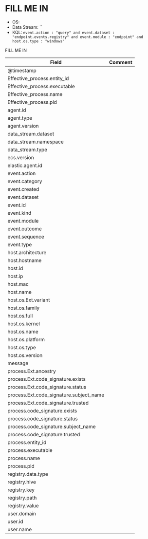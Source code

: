 # FILL ME IN

- OS: 
- Data Stream: ``
- KQL: `event.action : "query" and event.dataset : "endpoint.events.registry" and event.module : "endpoint" and host.os.type : "windows"`

FILL ME IN

| Field | Comment |
|---|---|
| @timestamp |  |
| Effective_process.entity_id |  |
| Effective_process.executable |  |
| Effective_process.name |  |
| Effective_process.pid |  |
| agent.id |  |
| agent.type |  |
| agent.version |  |
| data_stream.dataset |  |
| data_stream.namespace |  |
| data_stream.type |  |
| ecs.version |  |
| elastic.agent.id |  |
| event.action |  |
| event.category |  |
| event.created |  |
| event.dataset |  |
| event.id |  |
| event.kind |  |
| event.module |  |
| event.outcome |  |
| event.sequence |  |
| event.type |  |
| host.architecture |  |
| host.hostname |  |
| host.id |  |
| host.ip |  |
| host.mac |  |
| host.name |  |
| host.os.Ext.variant |  |
| host.os.family |  |
| host.os.full |  |
| host.os.kernel |  |
| host.os.name |  |
| host.os.platform |  |
| host.os.type |  |
| host.os.version |  |
| message |  |
| process.Ext.ancestry |  |
| process.Ext.code_signature.exists |  |
| process.Ext.code_signature.status |  |
| process.Ext.code_signature.subject_name |  |
| process.Ext.code_signature.trusted |  |
| process.code_signature.exists |  |
| process.code_signature.status |  |
| process.code_signature.subject_name |  |
| process.code_signature.trusted |  |
| process.entity_id |  |
| process.executable |  |
| process.name |  |
| process.pid |  |
| registry.data.type |  |
| registry.hive |  |
| registry.key |  |
| registry.path |  |
| registry.value |  |
| user.domain |  |
| user.id |  |
| user.name |  |

